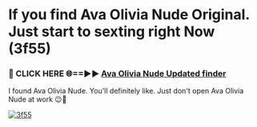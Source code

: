 # If you find Ava Olivia Nude Original. Just start to sexting right Now (3f55)

<h3>🔴 CLICK HERE 🌐==►► <a href="https://tinyurl.com/mtbk5fxa" rel="nofollow">Ava Olivia Nude Updated finder</a></h3>

I found Ava Olivia Nude. You'll definitely like. Just don't open Ava Olivia Nude at work 😉💬

[![3f55](https://i.imgur.com/Q8WKrnY.jpeg)](https://tinyurl.com/mtbk5fxa)

